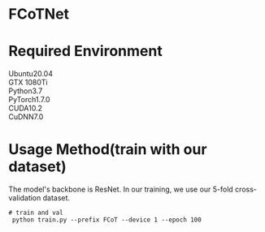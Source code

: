 # FCoTNet


# Required Environment
Ubuntu20.04  
GTX 1080Ti  
Python3.7  
PyTorch1.7.0  
CUDA10.2  
CuDNN7.0

# Usage Method(train with our dataset)
The model's backbone is ResNet. In our training, we use our 5-fold cross-validation dataset.  

```
# train and val
 python train.py --prefix FCoT --device 1 --epoch 100 
```
